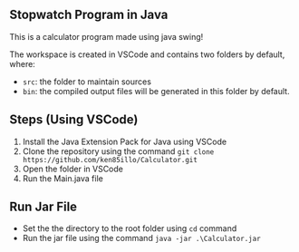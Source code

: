 ## Stopwatch Program in Java
This is a calculator program made using java swing!

The workspace is created in VSCode and contains two folders by default, where:

- `src`: the folder to maintain sources
- `bin`: the compiled output files will be generated in this folder by default.

## Steps (Using VSCode)
1. Install the Java Extension Pack for Java using VSCode
2. Clone the repository using the command `git clone https://github.com/ken85illo/Calculator.git`
3. Open the folder in VSCode
4. Run the Main.java file

## Run Jar File
- Set the the directory to the root folder using `cd` command
- Run the jar file using the command `java -jar .\Calculator.jar`